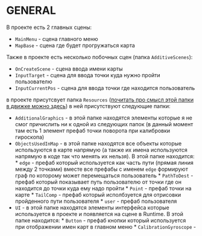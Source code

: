 # GENERAL

В проекте есть 2 главных сцены:
* `MainMenu` - сцена главного меню
* `MapBase` - сцена где будет прогружаться карта

Также в проекте есть несколько побочных сцен (папка `AdditiveScenes`):
* `OnCreateScene` - сцена ввода имени карты
* `InputTarget` - сцена для ввода точки куда нужно пройти пользователю
* `InputCurrentPos` - сцена для ввода точки где находится пользователь

в проекте присутсвует папка `Resources` ([почитать про смысл этой папки в движке можно здесь](https://docs.unity3d.com/ScriptReference/Resources.html))
в ней присутствуют следующие папки:
* `AdditionalGraphics` - в этой папке находятся элементы которые я не смог причислить ни к одной из следующих папок (в данный момент там есть 1 элемент
    префаб точки поворота при калибровки гироскопа)
* `ObjectsUsedInMap` - в этой папке находятся все объекты которые используются в карте напрямую (а также их имена используются напрямую в коде так что менять их         нельзя). В этой папке находится:
      * `edge` - префаб который используется как часть пути (прямая линия между 2 точками) вместе все префабы с именем `edge` формируют граф по которому может                перемещаться пользователь
      * `PathToDest` - префаб который показывает путь пользователю от точки где он находится до точки куда ему надо пройти
      * `Point` - префаб точки на карте
      * `TailComp` - префаб который исполбзуется для отрисовки пройденного пути пользователя
      * `user` - префаб пользователя
* `UI` - в этой папке находятся элементы интерфейса которые используется в проекте и появляется на сцене в Runtime. В этой папке находится:
      * `Button` - префаб кнопки который используется при отображении имен карт в главном меню
      * `CalibrationGyroscope` - 
